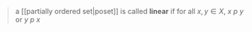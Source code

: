 >a [[partially ordered set|poset]] is called **linear** if for all $x,y\in X$,
 	$x\text{ } p \text{ } y$  or  $y\text{ } p \text{ } x$ 
